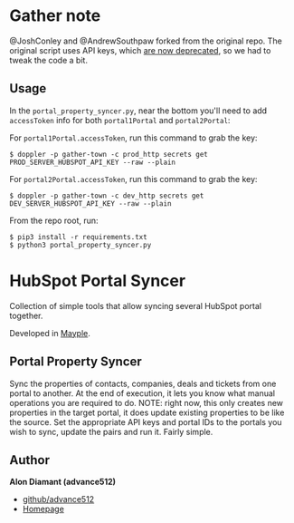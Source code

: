 # Gather note

@JoshConley and @AndrewSouthpaw forked from the original repo. The original script uses API keys, which [are now deprecated](https://developers.hubspot.com/docs/api/migrate-an-api-key-integration-to-a-private-app), so we had to tweak the code a bit.

## Usage

In the `portal_property_syncer.py`, near the bottom you'll need to add `accessToken` info for both `portal1Portal` and `portal2Portal`:

For `portal1Portal.accessToken`, run this command to grab the key:

```
$ doppler -p gather-town -c prod_http secrets get PROD_SERVER_HUBSPOT_API_KEY --raw --plain
```

For `portal2Portal.accessToken`, run this command to grab the key:

```
$ doppler -p gather-town -c dev_http secrets get DEV_SERVER_HUBSPOT_API_KEY --raw --plain
```

From the repo root, run:

```
$ pip3 install -r requirements.txt
$ python3 portal_property_syncer.py
```

# HubSpot Portal Syncer

Collection of simple tools that allow syncing several HubSpot portal together.

Developed in [Mayple](https://www.mayple.com).

## Portal Property Syncer

Sync the properties of contacts, companies, deals and tickets from one portal to another.
At the end of execution, it lets you know what manual operations you are required to do.
NOTE: right now, this only creates new properties in the target portal, it does update existing properties to be like the source.
Set the appropriate API keys and portal IDs to the portals you wish to sync, update the pairs and run it. Fairly simple.

## Author

**Alon Diamant (advance512)**

* [github/advance512](https://github.com/advance512)
* [Homepage](http://www.alondiamant.com)
